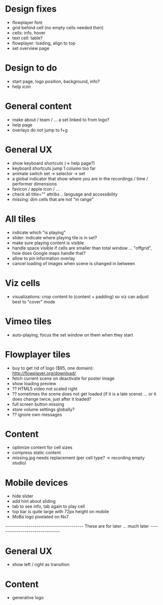 Design fixes
==========================
- flowplayer font
- grid behind cell (no empty cells needed then)
- cells: info, hover
- text cell: table?
- flowplayer: loading, align to top
- set overview page


Design to do
==========================
- start page, logo position, background, info?
- help icon


General content
==========================
- make about / team / ... a set linked to from logo?
- help page
- overlays do not jump to f+g


General UX
==========================
- show keyboard shortcuts (-> help page?)
- keyboard shortcuts jump 1 column too far
- animate switch set -> selector -> set
- a global indicator that show where you are in the recordings / time / performer dimensions
- favicon / apple icon / ...
- check all title="" attribs .. language and accessibility
- missing: dim cells that are not "in range"


All tiles
==========================
- indicate which "is playing"
- slider: indicate where playing tile is in set?
- make sure playing content is visible
- handle space visible if cells are smaller than total window ... "offgrid", how does Google maps handle that?
- allow to pin information overlay
- cancel loading of images when scene is changed in between


Viz cells
==========================
- visualizations: crop content to (content + padding) so viz can adjust best to "cover" mode


Vimeo tiles
==========================
- auto-playing, focus the set window on them when they start


Flowplayer tiles
==========================
- buy to get rid of logo ($95, one domain): http://flowplayer.org/download/
- fetch current scene on deactivate for poster image
- show loading preview
- ?? HTML5 video not scaled right
- ?? sometimes the scene does not get loaded (if it is a late scene) ... or it does change twice, just after it loaded?
- full screen button missing
- store volume settings globally?
- ?? ignore own messages


Content
==========================
- optimize content for cell sizes
- compress static content
- missing.jpg needs replacement (per cell type? -> recording empty studio)


Mobile devices
==========================
- hide slider
- add hint about sliding
- tab to see info, tab again to play cell
- top bar is quite large with 72px height on mobile
- MoBa logo pixelated on Nx7


---------------------------------------- These are for later ... much later --------------------------------

General UX
==========================
- show left / right as transition


Content
====================================
- generative logo
